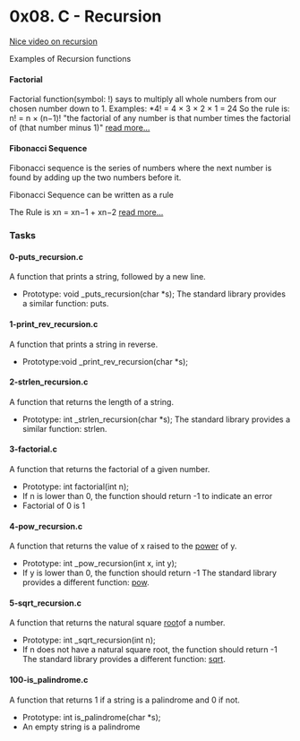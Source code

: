 # 0x08. C - Recursion

[Nice video on recursion](https://www.youtube.com/watch?v=STWnc6ZY2fw)

Examples of Recursion functions
#### Factorial
Factorial function(symbol: !) says to multiply all whole numbers from our chosen number down to 1.
Examples:
*4! = 4 × 3 × 2 × 1 = 24
So the rule is:
   n! = n × (n−1)!
   "the factorial of any number is that number times the factorial of (that number minus 1)"
[read more...](https://www.mathsisfun.com/numbers/factorial.html)

#### Fibonacci Sequence
Fibonacci sequence is the series of numbers where the next number is found by adding up the two numbers before it.

Fibonacci Sequence can be written as a rule

The Rule is xn = xn−1 + xn−2
[read more...](https://www.mathsisfun.com/numbers/fibonacci-sequence.html)


### Tasks
#### 0-puts_recursion.c
A function that prints a string, followed by a new line.
* Prototype: void _puts_recursion(char *s);
The standard library provides a similar function: puts.

#### 1-print_rev_recursion.c
A function that prints a string in reverse.
* Prototype:void _print_rev_recursion(char *s);

#### 2-strlen_recursion.c
A function that returns the length of a string.
* Prototype: int _strlen_recursion(char *s);
The standard library provides a similar function: strlen.

#### 3-factorial.c
A function that returns the factorial of a given number.
* Prototype: int factorial(int n);
* If n is lower than 0, the function should return -1 to indicate an error
* Factorial of 0 is 1

#### 4-pow_recursion.c
A function that returns the value of x raised to the [power](https://www.mathsisfun.com/exponent.html) of y.
* Prototype: int _pow_recursion(int x, int y);
* If y is lower than 0, the function should return -1
The standard library provides a different function: [pow](https://www.geeksforgeeks.org/power-function-cc/).

#### 5-sqrt_recursion.c
A function that returns the natural square [root](https://www.mathsisfun.com/square-root.html)of a number.
* Prototype: int _sqrt_recursion(int n);
* If n does not have a natural square root, the function should return -1
The standard library provides a different function: [sqrt](https://www.geeksforgeeks.org/c-program-to-find-square-root-of-a-given-number/).

#### 100-is_palindrome.c
A function that returns 1 if a string is a palindrome and 0 if not.
* Prototype: int is_palindrome(char *s);
* An empty string is a palindrome
